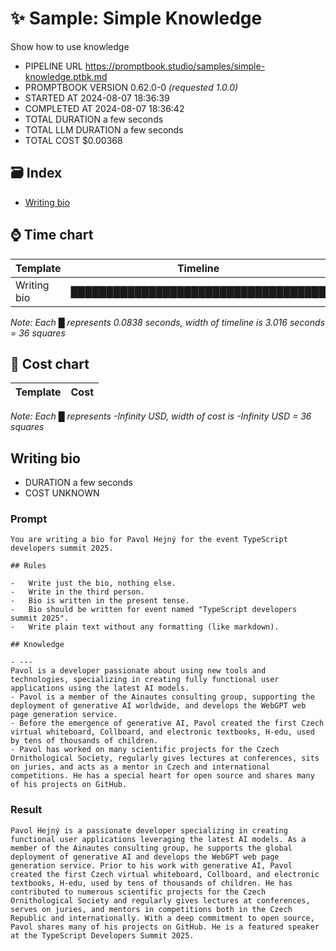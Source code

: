 # ✨ Sample: Simple Knowledge

Show how to use knowledge

-   PIPELINE URL https://promptbook.studio/samples/simple-knowledge.ptbk.md
-   PROMPTBOOK VERSION 0.62.0-0 _(requested 1.0.0)_
-   STARTED AT 2024-08-07 18:36:39
-   COMPLETED AT 2024-08-07 18:36:42
-   TOTAL DURATION a few seconds
-   TOTAL LLM DURATION a few seconds
-   TOTAL COST $0.00368

## 🗃 Index

-   [Writing bio](#writing-bio)

## ⌚ Time chart

| Template    | Timeline                             |
| ----------- | ------------------------------------ |
| Writing bio | ████████████████████████████████████ |

_Note: Each █ represents 0.0838 seconds, width of timeline is 3.016 seconds = 36 squares_

## 💸 Cost chart

| Template | Cost |
| -------- | ---- |

_Note: Each █ represents -Infinity USD, width of cost is -Infinity USD = 36 squares_

## Writing bio

-   DURATION a few seconds
-   COST UNKNOWN

### Prompt

```
You are writing a bio for Pavol Hejný for the event TypeScript developers summit 2025.

## Rules

-   Write just the bio, nothing else.
-   Write in the third person.
-   Bio is written in the present tense.
-   Bio should be written for event named "TypeScript developers summit 2025".
-   Write plain text without any formatting (like markdown).

## Knowledge

- ---
Pavol is a developer passionate about using new tools and technologies, specializing in creating fully functional user applications using the latest AI models.
- Pavol is a member of the Ainautes consulting group, supporting the deployment of generative AI worldwide, and develops the WebGPT web page generation service.
- Before the emergence of generative AI, Pavol created the first Czech virtual whiteboard, Collboard, and electronic textbooks, H-edu, used by tens of thousands of children.
- Pavol has worked on many scientific projects for the Czech Ornithological Society, regularly gives lectures at conferences, sits on juries, and acts as a mentor in Czech and international competitions. He has a special heart for open source and shares many of his projects on GitHub.
```

### Result

```
Pavol Hejný is a passionate developer specializing in creating functional user applications leveraging the latest AI models. As a member of the Ainautes consulting group, he supports the global deployment of generative AI and develops the WebGPT web page generation service. Prior to his work with generative AI, Pavol created the first Czech virtual whiteboard, Collboard, and electronic textbooks, H-edu, used by tens of thousands of children. He has contributed to numerous scientific projects for the Czech Ornithological Society and regularly gives lectures at conferences, serves on juries, and mentors in competitions both in the Czech Republic and internationally. With a deep commitment to open source, Pavol shares many of his projects on GitHub. He is a featured speaker at the TypeScript Developers Summit 2025.
```
